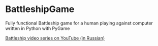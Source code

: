 # BattleshipGame
Fully functional Battleship game for a human playing against computer written in Python with PyGame

[Battleship video series on YouTube (in Russian)](https://www.youtube.com/playlist?list=PLn9_BS5G-UgruEeGmqgBTGtE0oN2nqBhL)
